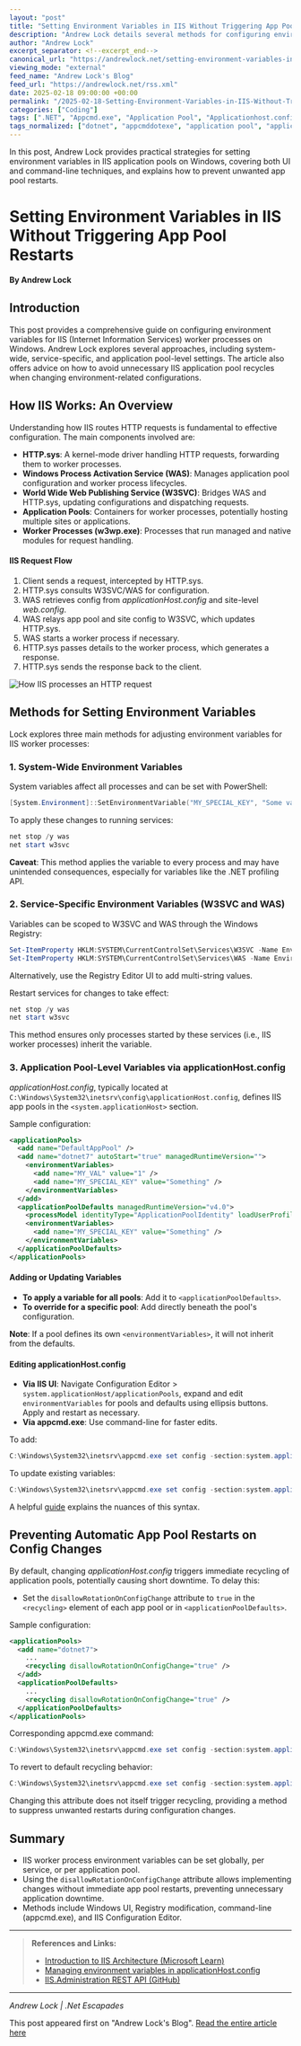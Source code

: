 ```yaml
---
layout: "post"
title: "Setting Environment Variables in IIS Without Triggering App Pool Restarts"
description: "Andrew Lock details several methods for configuring environment variables for IIS worker processes. The post covers approaches for system and service-level variable setting, editing applicationHost.config, and preventing unnecessary app pool restarts during configuration changes."
author: "Andrew Lock"
excerpt_separator: <!--excerpt_end-->
canonical_url: "https://andrewlock.net/setting-environment-variables-in-iis-and-avoiding-app-pool-restarts/"
viewing_mode: "external"
feed_name: "Andrew Lock's Blog"
feed_url: "https://andrewlock.net/rss.xml"
date: 2025-02-18 09:00:00 +00:00
permalink: "/2025-02-18-Setting-Environment-Variables-in-IIS-Without-Triggering-App-Pool-Restarts.html"
categories: ["Coding"]
tags: [".NET", "Appcmd.exe", "Application Pool", "Applicationhost.config", "ASP.NET Core", "Coding", "Configuration", "Environment Variables", "Hosting", "IIS", "Posts", "PowerShell", "Recycling", "W3SVC", "Windows", "Worker Process"]
tags_normalized: ["dotnet", "appcmddotexe", "application pool", "applicationhostdotconfig", "aspdotnet core", "coding", "configuration", "environment variables", "hosting", "iis", "posts", "powershell", "recycling", "w3svc", "windows", "worker process"]
---
```


In this post, Andrew Lock provides practical strategies for setting environment variables in IIS application pools on Windows, covering both UI and command-line techniques, and explains how to prevent unwanted app pool restarts.<!--excerpt_end-->

# Setting Environment Variables in IIS Without Triggering App Pool Restarts

**By Andrew Lock**

## Introduction

This post provides a comprehensive guide on configuring environment variables for IIS (Internet Information Services) worker processes on Windows. Andrew Lock explores several approaches, including system-wide, service-specific, and application pool-level settings. The article also offers advice on how to avoid unnecessary IIS application pool recycles when changing environment-related configurations.

## How IIS Works: An Overview

Understanding how IIS routes HTTP requests is fundamental to effective configuration. The main components involved are:

- **HTTP.sys**: A kernel-mode driver handling HTTP requests, forwarding them to worker processes.
- **Windows Process Activation Service (WAS)**: Manages application pool configuration and worker process lifecycles.
- **World Wide Web Publishing Service (W3SVC)**: Bridges WAS and HTTP.sys, updating configurations and dispatching requests.
- **Application Pools**: Containers for worker processes, potentially hosting multiple sites or applications.
- **Worker Processes (w3wp.exe)**: Processes that run managed and native modules for request handling.

#### IIS Request Flow

1. Client sends a request, intercepted by HTTP.sys.
2. HTTP.sys consults W3SVC/WAS for configuration.
3. WAS retrieves config from *applicationHost.config* and site-level *web.config*.
4. WAS relays app pool and site config to W3SVC, which updates HTTP.sys.
5. WAS starts a worker process if necessary.
6. HTTP.sys passes details to the worker process, which generates a response.
7. HTTP.sys sends the response back to the client.

![How IIS processes an HTTP request](/content/images/2025/iis.svg)

## Methods for Setting Environment Variables

Lock explores three main methods for adjusting environment variables for IIS worker processes:

### 1. System-Wide Environment Variables

System variables affect all processes and can be set with PowerShell:

```powershell
[System.Environment]::SetEnvironmentVariable("MY_SPECIAL_KEY", "Some value", [System.EnvironmentVariableTarget]::Machine)
```

To apply these changes to running services:

```powershell
net stop /y was
net start w3svc
```

**Caveat**: This method applies the variable to every process and may have unintended consequences, especially for variables like the .NET profiling API.

### 2. Service-Specific Environment Variables (W3SVC and WAS)

Variables can be scoped to W3SVC and WAS through the Windows Registry:

```powershell
Set-ItemProperty HKLM:SYSTEM\CurrentControlSet\Services\W3SVC -Name Environment -Value 'MY_SPECIAL_KEY=Something' -Type MultiString
Set-ItemProperty HKLM:SYSTEM\CurrentControlSet\Services\WAS -Name Environment -Value 'MY_SPECIAL_KEY=Something' -Type MultiString
```

Alternatively, use the Registry Editor UI to add multi-string values.

Restart services for changes to take effect:

```powershell
net stop /y was
net start w3svc
```

This method ensures only processes started by these services (i.e., IIS worker processes) inherit the variable.

### 3. Application Pool-Level Variables via applicationHost.config

*applicationHost.config*, typically located at `C:\Windows\System32\inetsrv\config\applicationHost.config`, defines IIS app pools in the `<system.applicationHost>` section.

Sample configuration:

```xml
<applicationPools>
  <add name="DefaultAppPool" />
  <add name="dotnet7" autoStart="true" managedRuntimeVersion="">
    <environmentVariables>
      <add name="MY_VAL" value="1" />
      <add name="MY_SPECIAL_KEY" value="Something" />
    </environmentVariables>
  </add>
  <applicationPoolDefaults managedRuntimeVersion="v4.0">
    <processModel identityType="ApplicationPoolIdentity" loadUserProfile="true" setProfileEnvironment="false" />
    <environmentVariables>
      <add name="MY_SPECIAL_KEY" value="Something" />
    </environmentVariables>
  </applicationPoolDefaults>
</applicationPools>
```

#### Adding or Updating Variables

- **To apply a variable for all pools**: Add it to `<applicationPoolDefaults>`.
- **To override for a specific pool**: Add directly beneath the pool's configuration.

**Note**: If a pool defines its own `<environmentVariables>`, it will not inherit from the defaults.

#### Editing applicationHost.config

- **Via IIS UI**: Navigate Configuration Editor > `system.applicationHost/applicationPools`, expand and edit `environmentVariables` for pools and defaults using ellipsis buttons. Apply and restart as necessary.
- **Via appcmd.exe**: Use command-line for faster edits.

To add:

```powershell
C:\Windows\System32\inetsrv\appcmd.exe set config -section:system.applicationHost/applicationPools /+"[name='dotnet7'].environmentVariables.[name='MY_SPECIAL_KEY',value='Something']" /+"applicationPoolDefaults.environmentVariables.[name='MY_SPECIAL_KEY',value='Something']" /commit:apphost;
```

To update existing variables:

```powershell
C:\Windows\System32\inetsrv\appcmd.exe set config -section:system.applicationHost/applicationPools /"[name='dotnet7'].environmentVariables.[name='MY_SPECIAL_KEY'].value:'Something'" /"applicationPoolDefaults.environmentVariables.[name='MY_SPECIAL_KEY'].value:'Something'" /commit:apphost;
```

A helpful [guide](https://blogs.iis.net/eokim/understanding-appcmd-exe-list-set-config-configurationpath-section-name-parameter-name-value) explains the nuances of this syntax.

## Preventing Automatic App Pool Restarts on Config Changes

By default, changing *applicationHost.config* triggers immediate recycling of application pools, potentially causing short downtime. To delay this:

- Set the `disallowRotationOnConfigChange` attribute to `true` in the `<recycling>` element of each app pool or in `<applicationPoolDefaults>`.

Sample configuration:

```xml
<applicationPools>
  <add name="dotnet7">
    ...
    <recycling disallowRotationOnConfigChange="true" />
  </add>
  <applicationPoolDefaults>
    ...
    <recycling disallowRotationOnConfigChange="true" />
  </applicationPoolDefaults>
</applicationPools>
```

Corresponding appcmd.exe command:

```powershell
C:\Windows\System32\inetsrv\appcmd.exe set config -section:system.applicationHost/applicationPools /"[name='dotnet7'].recycling.disallowRotationOnConfigChange:true" /"applicationPoolDefaults.recycling.disallowRotationOnConfigChange:true" /+"[name='dotnet7'].environmentVariables.[name='MY_SPECIAL_KEY',value='Something']" /+"applicationPoolDefaults.environmentVariables.[name='MY_SPECIAL_KEY',value='Something']" /commit:apphost;
```

To revert to default recycling behavior:

```powershell
C:\Windows\System32\inetsrv\appcmd.exe set config -section:system.applicationHost/applicationPools /"[name='dotnet7'].recycling.disallowRotationOnConfigChange:false" /"applicationPoolDefaults.recycling.disallowRotationOnConfigChange:false" /commit:apphost;
```

Changing this attribute does not itself trigger recycling, providing a method to suppress unwanted restarts during configuration changes.

## Summary

- IIS worker process environment variables can be set globally, per service, or per application pool.
- Using the `disallowRotationOnConfigChange` attribute allows implementing changes without immediate app pool restarts, preventing unnecessary application downtime.
- Methods include Windows UI, Registry modification, command-line (appcmd.exe), and IIS Configuration Editor.

---

> **References and Links:**
>- [Introduction to IIS Architecture (Microsoft Learn)](https://learn.microsoft.com/en-us/iis/get-started/introduction-to-iis/introduction-to-iis-architecture)
>- [Managing environment variables in applicationHost.config](https://learn.microsoft.com/en-us/iis/configuration/system.applicationHost/applicationPools/add/environmentVariables/)
>- [IIS.Administration REST API (GitHub)](https://github.com/microsoft/IIS.Administration/)

---

*Andrew Lock | .Net Escapades*

This post appeared first on "Andrew Lock's Blog". [Read the entire article here](https://andrewlock.net/setting-environment-variables-in-iis-and-avoiding-app-pool-restarts/)
